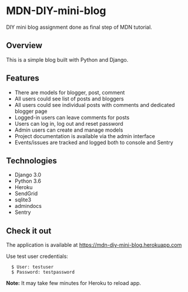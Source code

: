 # MDN-DIY-mini-blog
DIY mini blog assignment done as final step of MDN tutorial.

## Overview

This is a simple blog built with Python and Django.

## Features
* There are models for blogger, post, comment
* All users could see list of posts and bloggers 
* All users could see individual posts with comments and dedicated blogger page
* Logged-in users can leave comments for posts
* Users can log in, log out and reset password
* Admin users can create and manage models
* Project documentation is available via the admin interface 
* Events/issues are tracked and logged both to console and Sentry

## Technologies
* Django 3.0
* Python 3.6
* Heroku
* SendGrid
* sqlite3
* admindocs
* Sentry

## Check it out
The application is available at https://mdn-diy-mini-blog.herokuapp.com  
  
Use test user credentials:
```
  $ User: testuser
  $ Password: testpassword
```

**Note:** It may take few minutes for Heroku to reload app.
